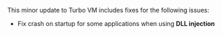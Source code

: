 This minor update to Turbo VM includes fixes for the following issues:

- Fix crash on startup for some applications when using **DLL injection**



